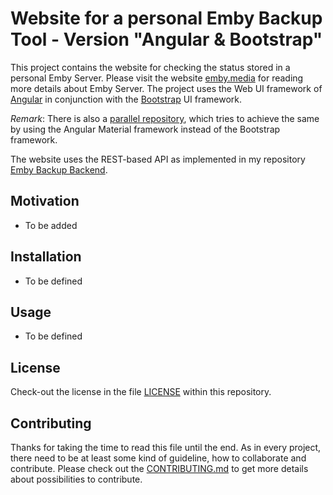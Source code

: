 # Website for a personal Emby Backup Tool - Version "Angular & Bootstrap"

This project contains the website for checking the status stored in a personal Emby Server. Please visit the website [emby.media](https://emby.media/) for reading more details about Emby Server. The project uses the Web UI framework of [Angular](https://angular.io/) in conjunction with the [Bootstrap](https://getbootstrap.com/) UI framework.

_Remark_: There is also a [parallel repository](https://github.com/jfandy1982/emby-backup-ui-angular-material), which tries to achieve the same by using the Angular Material framework instead of the Bootstrap framework.

The website uses the REST-based API as implemented in my repository [Emby Backup Backend](https://github.com/jfandy1982/emby-backup-backend).

## Motivation

- To be added

## Installation

- To be defined

## Usage

- To be defined

## License

Check-out the license in the file [LICENSE](LICENSE) within this repository.

## Contributing

Thanks for taking the time to read this file until the end. As in every project, there need to be at least some kind of guideline, how to collaborate and contribute. Please check out the [CONTRIBUTING.md](.github/CONTRIBUTING.md) to get more details about possibilities to contribute.
